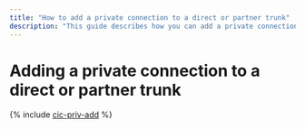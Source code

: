 ```yaml
---
title: "How to add a private connection to a direct or partner trunk"
description: "This guide describes how you can add a private connection to a direct or partner trunk."
---
```


# Adding a private connection to a direct or partner trunk

{% include [cic-priv-add](../../_includes/interconnect/priv-add.md) %}
